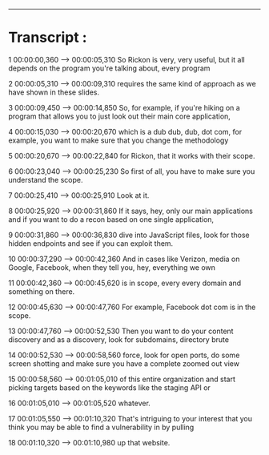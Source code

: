 



---

# Transcript :

1
00:00:00,360 --> 00:00:05,310
So Rickon is very, very useful, but it all depends on the program you're talking about, every program

2
00:00:05,310 --> 00:00:09,310
requires the same kind of approach as we have shown in these slides.

3
00:00:09,450 --> 00:00:14,850
So, for example, if you're hiking on a program that allows you to just look out their main core application,

4
00:00:15,030 --> 00:00:20,670
which is a dub dub, dub, dot com, for example, you want to make sure that you change the methodology

5
00:00:20,670 --> 00:00:22,840
for Rickon, that it works with their scope.

6
00:00:23,040 --> 00:00:25,230
So first of all, you have to make sure you understand the scope.

7
00:00:25,410 --> 00:00:25,910
Look at it.

8
00:00:25,920 --> 00:00:31,860
If it says, hey, only our main applications and if you want to do a recon based on one single application,

9
00:00:31,860 --> 00:00:36,830
dive into JavaScript files, look for those hidden endpoints and see if you can exploit them.

10
00:00:37,290 --> 00:00:42,360
And in cases like Verizon, media on Google, Facebook, when they tell you, hey, everything we own

11
00:00:42,360 --> 00:00:45,620
is in scope, every every domain and something on there.

12
00:00:45,630 --> 00:00:47,760
For example, Facebook dot com is in the scope.

13
00:00:47,760 --> 00:00:52,530
Then you want to do your content discovery and as a discovery, look for subdomains, directory brute

14
00:00:52,530 --> 00:00:58,560
force, look for open ports, do some screen shotting and make sure you have a complete zoomed out view

15
00:00:58,560 --> 00:01:05,010
of this entire organization and start picking targets based on the keywords like the staging API or

16
00:01:05,010 --> 00:01:05,520
whatever.

17
00:01:05,550 --> 00:01:10,320
That's intriguing to your interest that you think you may be able to find a vulnerability in by pulling

18
00:01:10,320 --> 00:01:10,980
up that website.